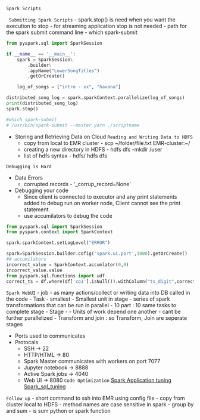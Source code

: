 
` Spark Scripts `

` Submitting Spark Scripts`
	- spark.stop() is need when you want the execution to stop
	- for streaming application stop is not needed 
	- path for the spark submit command line - which spark-submit

``` python 
from pyspark.sql import SparkSession

if __name__ == '__main__':
	spark = SparkSession\
		.builder\
		.appName("LowerSongTitles")
		.getOrCreate()

	log_of_songs = ["intro - xx", "havana"]

distributed_song_log = spark.sparkContext.parallelize(log_of_songs)
print(distributed_song_log)
spark.stop()
```

```python
#which spark-submit
# /usr/bin/spark-submit --master yarn ./scriptname
```
* Storing and Retrieving Data on Cloud
`Reading and Writing Data to HDFS`
	- copy from local to EMR cluster - scp ~/folder/file.txt EMR-cluster:~/
	- creating a new directory in HDFS - hdfs dfs -mkdir /user
	- list of hdfs syntax - hdfs/ hdfs dfs

`Debugging is Hard`

* Data Errors 
	- corrupted records - '_corrup_record=None'
* Debugging your code 
	- Since client is connected to executor and any print statements added to debug run on worker node, Client cannot see the print statement. 
	- use accumilators to debug the code 
``` python
from pyspark.sql import SparkSession
from pyspark.context import SparkContext 

spark.sparkContext.setLogLevel("ERROR")

spark=SparkSession.builder.cofig('spark.ui.port',3000).getOrCreate()
## accumilators 
incorrect_value = SparkContext.accumlator(0,0)
incorrect_value.value 
from pyspark.sql.functions import udf 
correct_ts = df.where(df['co1'].isNull()).withColumn("ts_digit",correct_ts(logs3.ts))
```

`Spark WebUI`
	- job - as many actions/collect or writing data into DB  called in the code 
	- Task - smallest 
		- Smallest unit in stage 
		- series of spark transformations that can be run in parallel 
		- 10 part : 10 same tasks to complete stage
	- Stage - 
		- Units of work depend one another 
		- cant be further parallelized 
		- Transform and join : so Transform, Join are seperate stages
* Ports used to communicates
* Protocals
	- SSH -> 22 
	- HTTP/HTML -> 80
	- Spark Master communicates with workers on port 7077
	- Jupyter notebook -> 8888
	- Active Spark jobs -> 4040
	- Web UI -> 8080
`Code Optimization`
[Spark Application tuning](https://spark.apache.org/docs/latest/tuning.html)
[Spark_sql_tuning](https://spark.apache.org/docs/latest/sql-performance-tuning.html)

`Follow up`
	- short command to ssh into EMR using config file
	- copy from cluster local to HDFS
	- method names are case sensitive in spark 
	- group by and sum - is sum python or spark function
